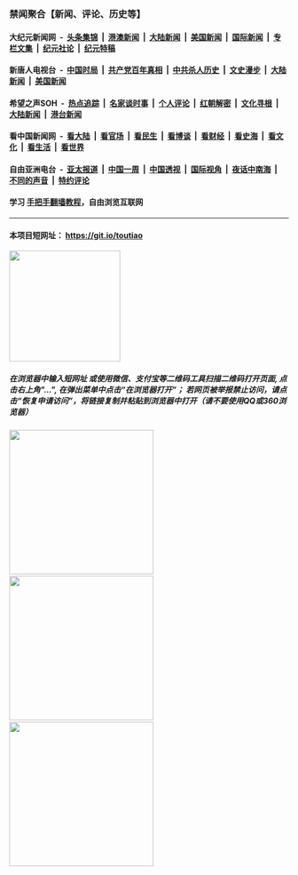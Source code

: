 ### 禁闻聚合【新闻、评论、历史等】

#### 大纪元新闻网 &nbsp;-&nbsp; [头条集锦](indexes/E头条集锦.md?t=03151502) &nbsp;|&nbsp; [港澳新闻](indexes/E港澳新闻.md?t=03151502)  &nbsp;|&nbsp; [大陆新闻](indexes/E大陆新闻.md?t=03151502) &nbsp;|&nbsp; [美国新闻](indexes/E美国新闻.md?t=03151502) &nbsp;|&nbsp; [国际新闻](indexes/E国际新闻.md?t=03151502) &nbsp;|&nbsp; [专栏文集](indexes/E专栏文集.md?t=03151502) &nbsp;|&nbsp; [纪元社论](indexes/E纪元社论.md?t=03151502) &nbsp;|&nbsp; [纪元特稿](indexes/E纪元特稿.md?t=03151502) 

#### 新唐人电视台 &nbsp;-&nbsp; [中国时局](indexes/N中国时局.md?t=03151502) &nbsp;|&nbsp; [共产党百年真相](indexes/N共产党百年真相.md?t=03151502) &nbsp;|&nbsp; [中共杀人历史](indexes/N中共杀人历史.md?t=03151502) &nbsp;|&nbsp; [文史漫步](indexes/N文史漫步.md?t=03151502) &nbsp;|&nbsp; [大陆新闻](indexes/N大陆新闻.md?t=03151502) &nbsp;|&nbsp; [美国新闻](indexes/N美国新闻.md?t=03151502)

#### 希望之声SOH &nbsp;-&nbsp; [热点追踪](indexes/H热点追踪.md?t=03151502) &nbsp;|&nbsp; [名家谈时事](indexes/H名家谈时事.md?t=03151502) &nbsp;|&nbsp; [个人评论](indexes/H个人评论.md?t=03151502)  &nbsp;|&nbsp; [红朝解密](indexes/H红朝解密.md?t=03151502) &nbsp;|&nbsp; [文化寻根](indexes/H文化寻根.md?t=03151502) &nbsp;|&nbsp; [大陆新闻](indexes/H大陆新闻.md?t=03151502) &nbsp;|&nbsp; [港台新闻](indexes/H港台新闻.md?t=03151502)

#### 看中国新闻网 &nbsp;-&nbsp; [看大陆](indexes/S看大陆.md?t=03151502) &nbsp;|&nbsp; [看官场](indexes/S看官场.md?t=03151502) &nbsp;|&nbsp; [看民生](indexes/S看民生.md?t=03151502)  &nbsp;|&nbsp; [看博谈](indexes/S看博谈.md?t=03151502) &nbsp;|&nbsp; [看财经](indexes/S看财经.md?t=03151502) &nbsp;|&nbsp; [看史海](indexes/S看史海.md?t=03151502) &nbsp;|&nbsp; [看文化](indexes/S看文化.md?t=03151502) &nbsp;|&nbsp; [看生活](indexes/S看生活.md?t=03151502) &nbsp;|&nbsp; [看世界](indexes/S看世界.md?t=03151502)

#### 自由亚洲电台 &nbsp;-&nbsp; [亚太报道](indexes/R亚太报道.md?t=03151502) &nbsp;|&nbsp; [中国一周](indexes/R中国一周.md?t=03151502) &nbsp;|&nbsp; [中国透视](indexes/R中国透视.md?t=03151502)  &nbsp;|&nbsp; [国际视角](indexes/R国际视角.md?t=03151502) &nbsp;|&nbsp; [夜话中南海](indexes/R夜话中南海.md?t=03151502) &nbsp;|&nbsp; [不同的声音](indexes/R不同的声音.md?t=03151502) &nbsp;|&nbsp; [特约评论](indexes/R特约评论.md?t=03151502)

#### 学习 [手把手翻墙教程](https://github.com/gfw-breaker/guides/wiki)，自由浏览互联网

----

#### 本项目短网址： https://git.io/toutiao
<img src="https://raw.githubusercontent.com/gfw-breaker/banned-news/master/scripts/img/qr.png" width="200px"/>  

##### 在浏览器中输入短网址 或使用微信、支付宝等二维码工具扫描二维码打开页面, 点击右上角"...", 在弹出菜单中点击“在浏览器打开”； 若网页被举报禁止访问，请点击“恢复申请访问”，将链接复制并粘贴到浏览器中打开（请不要使用QQ或360浏览器）

<img src="https://raw.githubusercontent.com/gfw-breaker/banned-news/master/scripts/img/1.png" width="260px"/> &nbsp; <img src="https://raw.githubusercontent.com/gfw-breaker/banned-news/master/scripts/img/2.png" width="260px"/> &nbsp; <img src="https://raw.githubusercontent.com/gfw-breaker/banned-news/master/scripts/img/3.png" width="260px"/>
